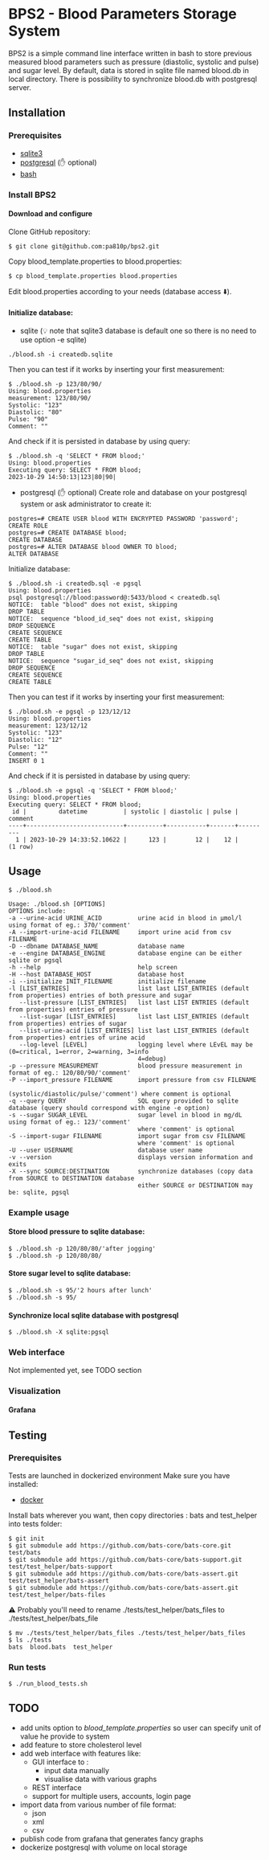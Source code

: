 # BPS2 - Blood Parameters Storage System

BPS2 is a simple command line interface written in bash to store previous measured blood parameters such as pressure 
(diastolic, systolic and pulse) and sugar level. By default, data is stored in sqlite file named blood.db in local 
directory. There is possibility to synchronize blood.db with postgresql server.

## Installation

### Prerequisites

- [sqlite3](https://www.sqlite.org/)
- [postgresql](https://www.postgresql.org/) (:hand: optional)
- [bash](https://www.gnu.org/software/bash/)

### Install BPS2

#### Download and configure
Clone GitHub repository:
````
$ git clone git@github.com:pa810p/bps2.git
````
Copy blood_template.properties to blood.properties:
````
$ cp blood_template.properties blood.properties
````
Edit blood.properties according to your needs (database access :arrow_down:).

#### Initialize database:
- sqlite (:bulb: note that sqlite3 database is default one so there is no need to use option -e sqlite)
````
./blood.sh -i createdb.sqlite
````
Then you can test if it works by inserting your first measurement:
````
$ ./blood.sh -p 123/80/90/
Using: blood.properties
measurement: 123/80/90/
Systolic: "123"
Diastolic: "80"
Pulse: "90"
Comment: ""
````
And check if it is persisted in database by using query:
````
$ ./blood.sh -q 'SELECT * FROM blood;'
Using: blood.properties
Executing query: SELECT * FROM blood;
2023-10-29 14:50:13|123|80|90|
````
- postgresql (:hand: optional)
Create role and database on your postgresql system or ask administrator to create it: 
````
postgres=# CREATE USER blood WITH ENCRYPTED PASSWORD 'password';
CREATE ROLE
postgres=# CREATE DATABASE blood;
CREATE DATABASE
postgres=# ALTER DATABASE blood OWNER TO blood; 
ALTER DATABASE
````
Initialize database:
````
$ ./blood.sh -i createdb.sql -e pgsql
Using: blood.properties
psql postgresql://blood:password@:5433/blood < createdb.sql
NOTICE:  table "blood" does not exist, skipping
DROP TABLE
NOTICE:  sequence "blood_id_seq" does not exist, skipping
DROP SEQUENCE
CREATE SEQUENCE
CREATE TABLE
NOTICE:  table "sugar" does not exist, skipping
DROP TABLE
NOTICE:  sequence "sugar_id_seq" does not exist, skipping
DROP SEQUENCE
CREATE SEQUENCE
CREATE TABLE
````
Then you can test if it works by inserting your first measurement:
````
$ ./blood.sh -e pgsql -p 123/12/12
Using: blood.properties
measurement: 123/12/12
Systolic: "123"
Diastolic: "12"
Pulse: "12"
Comment: ""
INSERT 0 1
````
And check if it is persisted in database by using query:
````
$ ./blood.sh -e pgsql -q 'SELECT * FROM blood;'
Using: blood.properties
Executing query: SELECT * FROM blood;
 id |         datetime          | systolic | diastolic | pulse | comment 
----+---------------------------+----------+-----------+-------+---------
  1 | 2023-10-29 14:33:52.10622 |      123 |        12 |    12 | 
(1 row)
````

## Usage

````
$ ./blood.sh

Usage: ./blood.sh [OPTIONS]
OPTIONS include:
-a --urine-acid URINE_ACID          urine acid in blood in µmol/l using format of eg.: 370/'comment'
-A --import-urine-acid FILENAME     import urine acid from csv FILENAME
-D --dbname DATABASE_NAME           database name
-e --engine DATABASE_ENGINE         database engine can be either sqlite or pgsql
-h --help                           help screen
-H --host DATABASE_HOST             database host
-i --initialize INIT_FILENAME       initialize filename
-l [LIST_ENTRIES]                   list last LIST_ENTRIES (default from properties) entries of both pressure and sugar
   --list-pressure [LIST_ENTRIES]   list last LIST ENTRIES (default from properties) entries of pressure
   --list-sugar [LIST_ENTRIES]      list last LIST_ENTRIES (default from properties) entries of sugar
   --list-urine-acid [LIST_ENTRIES] list last LIST_ENTRIES (default from properties) entries of urine acid
   --log-level [LEVEL]              logging level where LEvEL may be (0=critical, 1=error, 2=warning, 3=info
                                    4=debug)
-p --pressure MEASUREMENT           blood pressure measurement in format of eg.: 120/80/90/'comment'
-P --import_pressure FILENAME       import pressure from csv FILENAME
                                    (systolic/diastolic/pulse/'comment') where comment is optional
-q --query QUERY                    SQL query provided to sqlite database (query should correspond with engine -e option)
-s --sugar SUGAR_LEVEL              sugar level in blood in mg/dL using format of eg.: 123/'comment'
                                    where 'comment' is optional
-S --import-sugar FILENAME          import sugar from csv FILENAME
                                    where 'comment' is optional
-U --user USERNAME                  database user name
-v --version                        displays version information and exits
-X --sync SOURCE:DESTINATION        synchronize databases (copy data from SOURCE to DESTINATION database
                                    either SOURCE or DESTINATION may be: sqlite, pgsql
````

### Example usage
#### Store blood pressure to sqlite database:
````
$ ./blood.sh -p 120/80/80/'after jogging'
$ ./blood.sh -p 120/80/80/
````

#### Store sugar level to sqlite database:
````
$ ./blood.sh -s 95/'2 hours after lunch'
$ ./blood.sh -s 95/
````

#### Synchronize local sqlite database with postgresql
````
$ ./blood.sh -X sqlite:pgsql
````


### Web interface
Not implemented yet, see TODO section

### Visualization

#### Grafana

## Testing

### Prerequisites
Tests are launched in dockerized environment
Make sure you have installed:
- [docker](https://docs.docker.com/desktop/install/linux-install/)

Install bats wherever you want, then copy directories : bats and test_helper into tests folder:
```
$ git init
$ git submodule add https://github.com/bats-core/bats-core.git test/bats
$ git submodule add https://github.com/bats-core/bats-support.git test/test_helper/bats-support
$ git submodule add https://github.com/bats-core/bats-assert.git test/test_helper/bats-assert
$ git submodule add https://github.com/bats-core/bats-assert.git test/test_helper/bats-files
```

:warning: Probably you'll  need to rename ./tests/test_helper/bats_files to ./tests/test_helper/bats_file
```
$ mv ./tests/test_helper/bats_files ./tests/test_helper/bats_files
$ ls ./tests
bats  blood.bats  test_helper
```

### Run tests
```
$ ./run_blood_tests.sh
```

## TODO
- add units option to _blood_template.properties_ so user can specify unit of value he provide to system
- add feature to store cholesterol level
- add web interface with features like:
  - GUI interface to :
    - input data manually
    - visualise data with various graphs
  - REST interface
  - support for multiple users, accounts, login page
- import data from various number of file format:
  - json
  - xml
  - csv
- publish code from grafana that generates fancy graphs
- dockerize postgresql with volume on local storage
